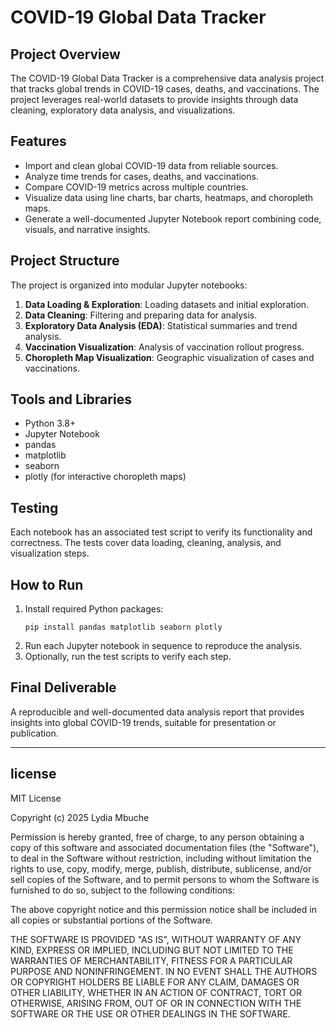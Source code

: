 # COVID-19 Global Data Tracker

## Project Overview

The COVID-19 Global Data Tracker is a comprehensive data analysis project that tracks global trends in COVID-19 cases, deaths, and vaccinations. The project leverages real-world datasets to provide insights through data cleaning, exploratory data analysis, and visualizations.

## Features

- Import and clean global COVID-19 data from reliable sources.
- Analyze time trends for cases, deaths, and vaccinations.
- Compare COVID-19 metrics across multiple countries.
- Visualize data using line charts, bar charts, heatmaps, and choropleth maps.
- Generate a well-documented Jupyter Notebook report combining code, visuals, and narrative insights.

## Project Structure

The project is organized into modular Jupyter notebooks:

1. **Data Loading & Exploration**: Loading datasets and initial exploration.
2. **Data Cleaning**: Filtering and preparing data for analysis.
3. **Exploratory Data Analysis (EDA)**: Statistical summaries and trend analysis.
4. **Vaccination Visualization**: Analysis of vaccination rollout progress.
5. **Choropleth Map Visualization**: Geographic visualization of cases and vaccinations.

## Tools and Libraries

- Python 3.8+
- Jupyter Notebook
- pandas
- matplotlib
- seaborn
- plotly (for interactive choropleth maps)

## Testing

Each notebook has an associated test script to verify its functionality and correctness. The tests cover data loading, cleaning, analysis, and visualization steps.

## How to Run

1. Install required Python packages:
   ```
   pip install pandas matplotlib seaborn plotly
   ```
2. Run each Jupyter notebook in sequence to reproduce the analysis.
3. Optionally, run the test scripts to verify each step.

## Final Deliverable

A reproducible and well-documented data analysis report that provides insights into global COVID-19 trends, suitable for presentation or publication.

---
## license
MIT License

Copyright (c) 2025 Lydia Mbuche

Permission is hereby granted, free of charge, to any person obtaining a copy
of this software and associated documentation files (the "Software"), to deal
in the Software without restriction, including without limitation the rights
to use, copy, modify, merge, publish, distribute, sublicense, and/or sell
copies of the Software, and to permit persons to whom the Software is
furnished to do so, subject to the following conditions:

The above copyright notice and this permission notice shall be included in all
copies or substantial portions of the Software.

THE SOFTWARE IS PROVIDED "AS IS", WITHOUT WARRANTY OF ANY KIND, EXPRESS OR
IMPLIED, INCLUDING BUT NOT LIMITED TO THE WARRANTIES OF MERCHANTABILITY,
FITNESS FOR A PARTICULAR PURPOSE AND NONINFRINGEMENT. IN NO EVENT SHALL THE
AUTHORS OR COPYRIGHT HOLDERS BE LIABLE FOR ANY CLAIM, DAMAGES OR OTHER
LIABILITY, WHETHER IN AN ACTION OF CONTRACT, TORT OR OTHERWISE, ARISING FROM,
OUT OF OR IN CONNECTION WITH THE SOFTWARE OR THE USE OR OTHER DEALINGS IN THE
SOFTWARE.